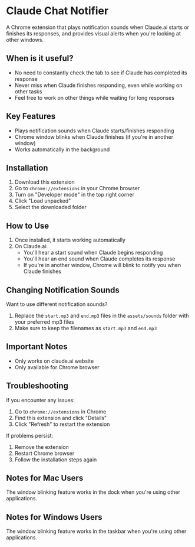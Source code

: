 # Claude Chat Notifier

A Chrome extension that plays notification sounds when Claude.ai starts or finishes its responses, and provides visual alerts when you're looking at other windows.

## When is it useful?

- No need to constantly check the tab to see if Claude has completed its response
- Never miss when Claude finishes responding, even while working on other tasks
- Feel free to work on other things while waiting for long responses

## Key Features

- Plays notification sounds when Claude starts/finishes responding
- Chrome window blinks when Claude finishes (if you're in another window)
- Works automatically in the background

## Installation

1. Download this extension
2. Go to `chrome://extensions` in your Chrome browser
3. Turn on "Developer mode" in the top right corner
4. Click "Load unpacked"
5. Select the downloaded folder

## How to Use

1. Once installed, it starts working automatically
2. On Claude.ai:
   - You'll hear a start sound when Claude begins responding
   - You'll hear an end sound when Claude completes its response
   - If you're in another window, Chrome will blink to notify you when Claude finishes

## Changing Notification Sounds

Want to use different notification sounds?

1. Replace the `start.mp3` and `end.mp3` files in the `assets/sounds` folder with your preferred mp3 files
2. Make sure to keep the filenames as `start.mp3` and `end.mp3`

## Important Notes

- Only works on claude.ai website
- Only available for Chrome browser

## Troubleshooting

If you encounter any issues:

1. Go to `chrome://extensions` in Chrome
2. Find this extension and click "Details"
3. Click "Refresh" to restart the extension

If problems persist:

1. Remove the extension
2. Restart Chrome browser
3. Follow the installation steps again

## Notes for Mac Users

The window blinking feature works in the dock when you're using other applications.

## Notes for Windows Users

The window blinking feature works in the taskbar when you're using other applications.
